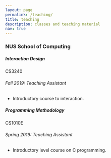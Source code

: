 ```yaml
---
layout: page
permalink: /teaching/
title: teaching
description: classes and teaching material
nav: true
---
```



<h3 class="mt-4">NUS School of Computing</h3>

<div class="card mt-3">
  <div class="p-3">
    <div class="row">
      <div class="col-sm-10">
        <h5 class="font-weight-bold">Interaction Design</h5>
      </div>
      <div class="col-sm-2 text-left text-sm-right">
        <span class="badge font-weight-bold danger-color-dark text-uppercase align-middle">
            CS3240
        </span>
      </div>
    </div>
    <h6 class="font-italic mt-2 mt-sm-0">Fall 2019: Teaching Assistant</h6>
    <ul class="card-text font-weight-light list-group list-group-flush">
      <li class="list-group-item">Introductory course to interaction.</li>
    </ul>
  </div>
</div>

<div class="card mt-3">
  <div class="p-3">
    <div class="row">
      <div class="col-sm-10">
        <h5 class="font-weight-bold">Programming Methodology</h5>
      </div>
      <div class="col-sm-2 text-left text-sm-right">
        <span class="badge font-weight-bold danger-color-dark text-uppercase align-middle">
            CS1010E
        </span>
      </div>
    </div>
    <h6 class="font-italic mt-2 mt-sm-0">Spring 2019: Teaching Assistant</h6>
    <ul class="card-text font-weight-light list-group list-group-flush">
      <li class="list-group-item">Introductory level course on C programming.</li>
    </ul>
  </div>
</div>
